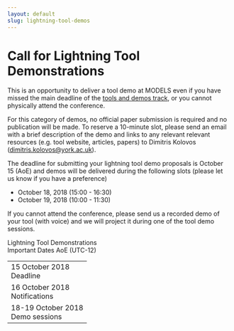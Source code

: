 ```yaml
---
layout: default
slug: lightning-tool-demos
---
```

<div class="row">
 <div class="col-md-8" markdown="1">

# Call for Lightning Tool Demonstrations

This is an opportunity to deliver a tool demo at MODELS even if you have missed the main deadline of the [tools and demos track](index.html), or you cannot physically attend the conference. 

For this category of demos, no official paper submission is required and no publication will be made. To reserve a 10-minute slot, please send an email with a brief description of the demo and links to any relevant relevant resources (e.g. tool website, articles, papers) to Dimitris Kolovos ([dimitris.kolovos@york.ac.uk](mailto:dimitris.kolovos@york.ac.uk)).

The deadline for submitting your lightning tool demo proposals is October 15 (AoE) and demos will be delivered during the following slots (please let us know if you have a preference)

* October 18, 2018 (15:00 - 16:30)
* October 19, 2018 (10:00 - 11:30)

If you cannot attend the conference, please send us a recorded demo of your tool (with voice) and we will project it during one of the tool demo sessions.
</div>
<div id="dates" class="col-md-4">
    <div class="panel panel-primary" style="position: fixed;">
      <div class="panel-heading">
        <div class="panel-title">
           Lightning Tool Demonstrations <br>Important Dates  <span class="pull-right"> 
                                <span class="glyphicon glyphicon-globe"></span>
                                <span class="glyphicon glyphicon-time"></span>
                                AoE (UTC-12)
                              </span> <br /></div>
      </div>
      <table class="table table-hover important-dates-in-sidebar">
      <tbody>
      <tr>
      <td> 15 October 2018 <br />Deadline</td>
      </tr>
      <tr>
      <td> 16 October 2018 <br />Notifications</td>
      </tr>      
      <tr>
      <td> 18-19 October 2018 <br />Demo sessions </td>
      </tr>  
   </tbody>
   </table>  
  </div>
 </div>
</div>


